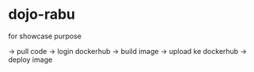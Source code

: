 # dojo-rabu 
for showcase purpose

-> pull code -> login dockerhub -> build image -> upload ke dockerhub -> deploy image
